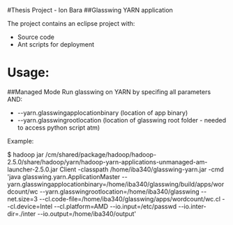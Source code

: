 #Thesis Project - Ion Bara
##Glasswing YARN application

The project contains an eclipse project with:
* Source code
* Ant scripts for deployment

Usage:
======


##Managed Mode
Run glasswing on YARN by specifing all parameters AND:
* --yarn.glasswingapplocationbinary (location of app binary)
* --yarn.glasswingrootlocation (location of glasswing root folder - needed to access python script atm)

Example:

$ hadoop jar /cm/shared/package/hadoop/hadoop-2.5.0/share/hadoop/yarn/hadoop-yarn-applications-unmanaged-am-launcher-2.5.0.jar Client -classpath /home/iba340/glasswing-yarn.jar -cmd 'java glasswing.yarn.ApplicationMaster --yarn.glasswingapplocationbinary=/home/iba340/glasswing/build/apps/wordcount/wc --yarn.glasswingrootlocation=/home/iba340/glasswing --net.size=3 --cl.code-file=/home/iba340/glasswing/apps/wordcount/wc.cl --cl.device=Intel --cl.platform=AMD --io.input=/etc/passwd --io.inter-dir=./inter --io.output=/home/iba340/output'
